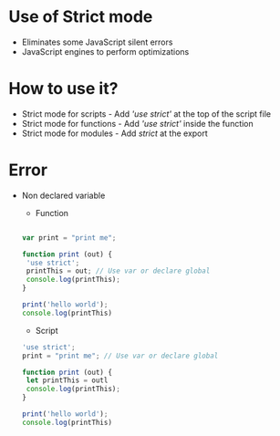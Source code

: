 # Use of Strict mode
  * Eliminates some JavaScript silent errors
  * JavaScript engines to perform optimizations
  
# How to use it?
* Strict mode for scripts - Add *'use strict'* at the top of the script file 
* Strict mode for functions - Add *'use strict'* inside the function 
* Strict mode for modules - Add *strict* at the export 

# Error 
* Non declared variable
  * Function 
   ```js

   var print = "print me";

   function print (out) {
    'use strict';
    printThis = out; // Use var or declare global
    console.log(printThis);
   }

   print('hello world');
   console.log(printThis)

   ```
  * Script 

   ```js
   'use strict';
   print = "print me"; // Use var or declare global

   function print (out) {
    let printThis = outl
    console.log(printThis);
   }

   print('hello world');
   console.log(printThis)

   ```
